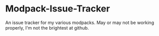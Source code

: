 # Modpack-Issue-Tracker
An issue tracker for my various modpacks. May or may not be working properly, I'm not the brightest at github.
